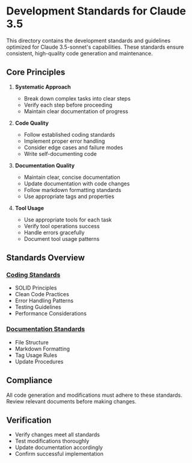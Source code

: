 # Development Standards for Claude 3.5

This directory contains the development standards and guidelines optimized for Claude 3.5-sonnet's capabilities. These standards ensure consistent, high-quality code generation and maintenance.

## Core Principles

1. **Systematic Approach**
   - Break down complex tasks into clear steps
   - Verify each step before proceeding
   - Maintain clear documentation of progress

2. **Code Quality**
   - Follow established coding standards
   - Implement proper error handling
   - Consider edge cases and failure modes
   - Write self-documenting code

3. **Documentation Quality**
   - Maintain clear, concise documentation
   - Update documentation with code changes
   - Follow markdown formatting standards
   - Use appropriate tags and properties

4. **Tool Usage**
   - Use appropriate tools for each task
   - Verify tool operations success
   - Handle errors gracefully
   - Document tool usage patterns

## Standards Overview

### [Coding Standards](coding.md)
- SOLID Principles
- Clean Code Practices
- Error Handling Patterns
- Testing Guidelines
- Performance Considerations

### [Documentation Standards](documentation.md)
- File Structure
- Markdown Formatting
- Tag Usage Rules
- Update Procedures

## Compliance

All code generation and modifications must adhere to these standards. Review relevant documents before making changes.

## Verification

- Verify changes meet all standards
- Test modifications thoroughly
- Update documentation accordingly
- Confirm successful implementation